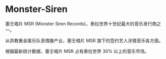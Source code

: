 # Monster-Siren

塞壬唱片 MSR (Monster Siren Records)，泰拉世界十世纪最大的音乐发行商之一。

从异教重金属乐队至偶像产业，塞壬唱片 MSR 旗下的签约艺人涉猎音乐各方面。

根据最新统计数据，塞壬唱片 MSR 占有泰拉世界 30% 以上的音乐市场。

